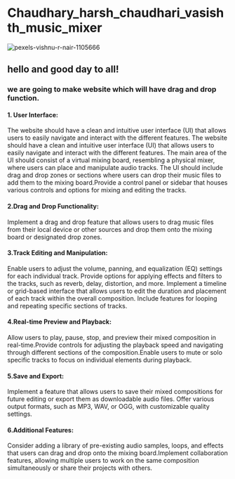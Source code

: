 # Chaudhary_harsh_chaudhari_vasishth_music_mixer
![pexels-vishnu-r-nair-1105666](https://github.com/Harssh07/Chaudhary_harsh_chaudhari_vasishth_music_mixer/assets/121983623/91dc6d19-b8e7-4e90-b8e3-08adc0adb3a2)

## hello and good day to all!
### we are going to make website which will have drag and drop function.
#### 1. User Interface:
The website should have a clean and intuitive user interface (UI) that allows users to easily navigate and interact with the different features.
The website should have a clean and intuitive user interface (UI) that allows users to easily navigate and interact with the different features. The main area of the UI should consist of a virtual mixing board, resembling a physical mixer, where users can place and manipulate audio tracks. The UI should include drag and drop zones or sections where users can drop their music files to add them to the mixing board.Provide a control panel or sidebar that houses various controls and options for mixing and editing the tracks.
#### 2.Drag and Drop Functionality:
Implement a drag and drop feature that allows users to drag music files from their local device or other sources and drop them onto the mixing board or designated drop zones.
#### 3.Track Editing and Manipulation:
Enable users to adjust the volume, panning, and equalization (EQ) settings for each individual track.
Provide options for applying effects and filters to the tracks, such as reverb, delay, distortion, and more.
 Implement a timeline or grid-based interface that allows users to edit the duration and placement of each track within the overall composition.
 Include features for looping and repeating specific sections of tracks.
#### 4.Real-time Preview and Playback:
Allow users to play, pause, stop, and preview their mixed composition in real-time.Provide controls for adjusting the playback speed and navigating through different sections of the composition.Enable users to mute or solo specific tracks to focus on individual elements during playback.
#### 5.Save and Export:
Implement a feature that allows users to save their mixed compositions for future editing or export them as downloadable audio files. Offer various output formats, such as MP3, WAV, or OGG, with customizable quality settings.
#### 6.Additional Features:
Consider adding a library of pre-existing audio samples, loops, and effects that users can drag and drop onto the mixing board.Implement collaboration features, allowing multiple users to work on the same composition simultaneously or share their projects with others.

